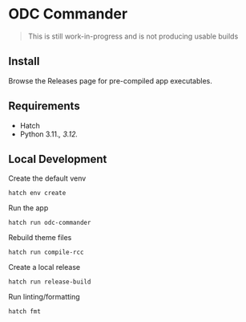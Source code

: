 # ODC Commander

> This is still work-in-progress and is not producing usable builds

## Install

Browse the Releases page for pre-compiled app executables.

## Requirements

- Hatch
- Python 3.11.*, 3.12.*

## Local Development

Create the default venv
```shell
hatch env create
```

Run the app
```shell
hatch run odc-commander
```

Rebuild theme files
```shell
hatch run compile-rcc
```

Create a local release
```shell
hatch run release-build
```

Run linting/formatting
```shell
hatch fmt
```